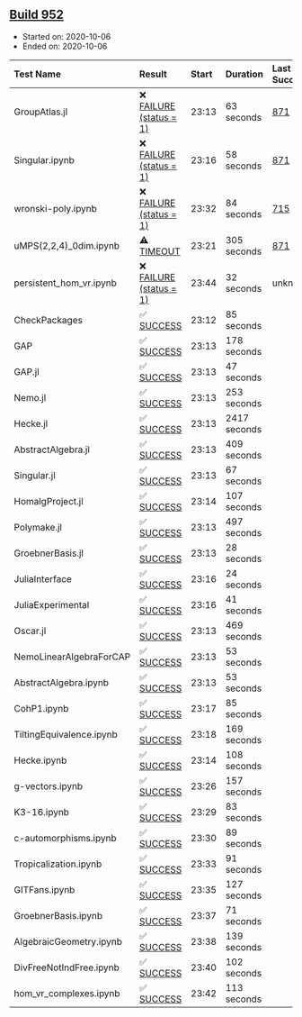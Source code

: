 ## [Build 952](https://oscarci.mathematik.uni-kl.de/job/oscar-stable/952/)

* Started on: 2020-10-06
* Ended on: 2020-10-06

| Test Name    | Result | Start | Duration | Last Success | First Failure |
|:-------------|:-------|:------|:---------|:-------------|:--------------|
| GroupAtlas.jl | ❌ [FAILURE (status = 1)](https://oscarci.mathematik.uni-kl.de/job/oscar-stable/952/artifact/logs/build-952/GroupAtlas.jl.log) | 23:13 | 63 seconds | [871](https://oscarci.mathematik.uni-kl.de/job/oscar-stable/871/) | [872](https://oscarci.mathematik.uni-kl.de/job/oscar-stable/872/) |
| Singular.ipynb | ❌ [FAILURE (status = 1)](https://oscarci.mathematik.uni-kl.de/job/oscar-stable/952/artifact/logs/build-952/Singular.ipynb.log) | 23:16 | 58 seconds | [871](https://oscarci.mathematik.uni-kl.de/job/oscar-stable/871/) | [872](https://oscarci.mathematik.uni-kl.de/job/oscar-stable/872/) |
| wronski-poly.ipynb | ❌ [FAILURE (status = 1)](https://oscarci.mathematik.uni-kl.de/job/oscar-stable/952/artifact/logs/build-952/wronski-poly.ipynb.log) | 23:32 | 84 seconds | [715](https://oscarci.mathematik.uni-kl.de/job/oscar-stable/715/) | [716](https://oscarci.mathematik.uni-kl.de/job/oscar-stable/716/) |
| uMPS(2,2,4)_0dim.ipynb | ⚠ [TIMEOUT](https://oscarci.mathematik.uni-kl.de/job/oscar-stable/952/artifact/logs/build-952/uMPS-2-2-4-_0dim.ipynb.log) | 23:21 | 305 seconds | [871](https://oscarci.mathematik.uni-kl.de/job/oscar-stable/871/) | [872](https://oscarci.mathematik.uni-kl.de/job/oscar-stable/872/) |
| persistent_hom_vr.ipynb | ❌ [FAILURE (status = 1)](https://oscarci.mathematik.uni-kl.de/job/oscar-stable/952/artifact/logs/build-952/persistent_hom_vr.ipynb.log) | 23:44 | 32 seconds | unknown | unknown |
| CheckPackages | ✅ [SUCCESS](https://oscarci.mathematik.uni-kl.de/job/oscar-stable/952/artifact/logs/build-952/CheckPackages.log) | 23:12 | 85 seconds |  |  |
| GAP | ✅ [SUCCESS](https://oscarci.mathematik.uni-kl.de/job/oscar-stable/952/artifact/logs/build-952/GAP.log) | 23:13 | 178 seconds |  |  |
| GAP.jl | ✅ [SUCCESS](https://oscarci.mathematik.uni-kl.de/job/oscar-stable/952/artifact/logs/build-952/GAP.jl.log) | 23:13 | 47 seconds |  |  |
| Nemo.jl | ✅ [SUCCESS](https://oscarci.mathematik.uni-kl.de/job/oscar-stable/952/artifact/logs/build-952/Nemo.jl.log) | 23:13 | 253 seconds |  |  |
| Hecke.jl | ✅ [SUCCESS](https://oscarci.mathematik.uni-kl.de/job/oscar-stable/952/artifact/logs/build-952/Hecke.jl.log) | 23:13 | 2417 seconds |  |  |
| AbstractAlgebra.jl | ✅ [SUCCESS](https://oscarci.mathematik.uni-kl.de/job/oscar-stable/952/artifact/logs/build-952/AbstractAlgebra.jl.log) | 23:13 | 409 seconds |  |  |
| Singular.jl | ✅ [SUCCESS](https://oscarci.mathematik.uni-kl.de/job/oscar-stable/952/artifact/logs/build-952/Singular.jl.log) | 23:13 | 67 seconds |  |  |
| HomalgProject.jl | ✅ [SUCCESS](https://oscarci.mathematik.uni-kl.de/job/oscar-stable/952/artifact/logs/build-952/HomalgProject.jl.log) | 23:14 | 107 seconds |  |  |
| Polymake.jl | ✅ [SUCCESS](https://oscarci.mathematik.uni-kl.de/job/oscar-stable/952/artifact/logs/build-952/Polymake.jl.log) | 23:13 | 497 seconds |  |  |
| GroebnerBasis.jl | ✅ [SUCCESS](https://oscarci.mathematik.uni-kl.de/job/oscar-stable/952/artifact/logs/build-952/GroebnerBasis.jl.log) | 23:13 | 28 seconds |  |  |
| JuliaInterface | ✅ [SUCCESS](https://oscarci.mathematik.uni-kl.de/job/oscar-stable/952/artifact/logs/build-952/JuliaInterface.log) | 23:16 | 24 seconds |  |  |
| JuliaExperimental | ✅ [SUCCESS](https://oscarci.mathematik.uni-kl.de/job/oscar-stable/952/artifact/logs/build-952/JuliaExperimental.log) | 23:16 | 41 seconds |  |  |
| Oscar.jl | ✅ [SUCCESS](https://oscarci.mathematik.uni-kl.de/job/oscar-stable/952/artifact/logs/build-952/Oscar.jl.log) | 23:13 | 469 seconds |  |  |
| NemoLinearAlgebraForCAP | ✅ [SUCCESS](https://oscarci.mathematik.uni-kl.de/job/oscar-stable/952/artifact/logs/build-952/NemoLinearAlgebraForCAP.log) | 23:13 | 53 seconds |  |  |
| AbstractAlgebra.ipynb | ✅ [SUCCESS](https://oscarci.mathematik.uni-kl.de/job/oscar-stable/952/artifact/logs/build-952/AbstractAlgebra.ipynb.log) | 23:13 | 53 seconds |  |  |
| CohP1.ipynb | ✅ [SUCCESS](https://oscarci.mathematik.uni-kl.de/job/oscar-stable/952/artifact/logs/build-952/CohP1.ipynb.log) | 23:17 | 85 seconds |  |  |
| TiltingEquivalence.ipynb | ✅ [SUCCESS](https://oscarci.mathematik.uni-kl.de/job/oscar-stable/952/artifact/logs/build-952/TiltingEquivalence.ipynb.log) | 23:18 | 169 seconds |  |  |
| Hecke.ipynb | ✅ [SUCCESS](https://oscarci.mathematik.uni-kl.de/job/oscar-stable/952/artifact/logs/build-952/Hecke.ipynb.log) | 23:14 | 108 seconds |  |  |
| g-vectors.ipynb | ✅ [SUCCESS](https://oscarci.mathematik.uni-kl.de/job/oscar-stable/952/artifact/logs/build-952/g-vectors.ipynb.log) | 23:26 | 157 seconds |  |  |
| K3-16.ipynb | ✅ [SUCCESS](https://oscarci.mathematik.uni-kl.de/job/oscar-stable/952/artifact/logs/build-952/K3-16.ipynb.log) | 23:29 | 83 seconds |  |  |
| c-automorphisms.ipynb | ✅ [SUCCESS](https://oscarci.mathematik.uni-kl.de/job/oscar-stable/952/artifact/logs/build-952/c-automorphisms.ipynb.log) | 23:30 | 89 seconds |  |  |
| Tropicalization.ipynb | ✅ [SUCCESS](https://oscarci.mathematik.uni-kl.de/job/oscar-stable/952/artifact/logs/build-952/Tropicalization.ipynb.log) | 23:33 | 91 seconds |  |  |
| GITFans.ipynb | ✅ [SUCCESS](https://oscarci.mathematik.uni-kl.de/job/oscar-stable/952/artifact/logs/build-952/GITFans.ipynb.log) | 23:35 | 127 seconds |  |  |
| GroebnerBasis.ipynb | ✅ [SUCCESS](https://oscarci.mathematik.uni-kl.de/job/oscar-stable/952/artifact/logs/build-952/GroebnerBasis.ipynb.log) | 23:37 | 71 seconds |  |  |
| AlgebraicGeometry.ipynb | ✅ [SUCCESS](https://oscarci.mathematik.uni-kl.de/job/oscar-stable/952/artifact/logs/build-952/AlgebraicGeometry.ipynb.log) | 23:38 | 139 seconds |  |  |
| DivFreeNotIndFree.ipynb | ✅ [SUCCESS](https://oscarci.mathematik.uni-kl.de/job/oscar-stable/952/artifact/logs/build-952/DivFreeNotIndFree.ipynb.log) | 23:40 | 102 seconds |  |  |
| hom_vr_complexes.ipynb | ✅ [SUCCESS](https://oscarci.mathematik.uni-kl.de/job/oscar-stable/952/artifact/logs/build-952/hom_vr_complexes.ipynb.log) | 23:42 | 113 seconds |  |  |
